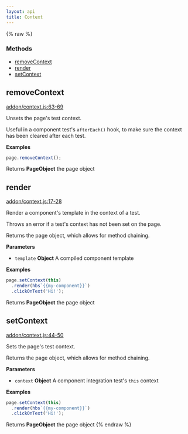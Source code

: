 ```yaml
---
layout: api
title: Context
---
```


{% raw %}
### Methods

- [removeContext](#removecontext)
- [render](#render)
- [setContext](#setcontext)

## removeContext

[addon/context.js:63-69](https://github.com/san650/ember-cli-page-object/blob/81c06fc3fedec62532d3b8d8155a785d76c3ce7b/addon/context.js#L63-L69 "Source code on GitHub")

Unsets the page's test context.

Useful in a component test's `afterEach()` hook, to make sure the context has been cleared after each test.

**Examples**

```javascript
page.removeContext();
```

Returns **PageObject** the page object

## render

[addon/context.js:17-28](https://github.com/san650/ember-cli-page-object/blob/81c06fc3fedec62532d3b8d8155a785d76c3ce7b/addon/context.js#L17-L28 "Source code on GitHub")

Render a component's template in the context of a test.

Throws an error if a test's context has not been set on the page.

Returns the page object, which allows for method chaining.

**Parameters**

-   `template` **Object** A compiled component template

**Examples**

```javascript
page.setContext(this)
  .render(hbs`{{my-component}}`)
  .clickOnText('Hi!');
```

Returns **PageObject** the page object

## setContext

[addon/context.js:44-50](https://github.com/san650/ember-cli-page-object/blob/81c06fc3fedec62532d3b8d8155a785d76c3ce7b/addon/context.js#L44-L50 "Source code on GitHub")

Sets the page's test context.

Returns the page object, which allows for method chaining.

**Parameters**

-   `context` **Object** A component integration test's `this` context

**Examples**

```javascript
page.setContext(this)
  .render(hbs`{{my-component}}`)
  .clickOnText('Hi!');
```

Returns **PageObject** the page object
{% endraw %}
